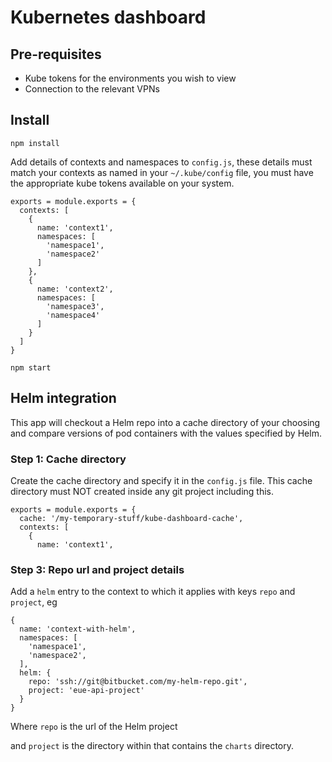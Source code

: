 # Kubernetes dashboard #

## Pre-requisites ##

- Kube tokens for the environments you wish to view
- Connection to the relevant VPNs


## Install ##

`npm install`

Add details of contexts and namespaces to `config.js`, these details must match your contexts as named in your `~/.kube/config` file, you must have the appropriate kube tokens available on your system.

```
exports = module.exports = {
  contexts: [
    {
      name: 'context1',
      namespaces: [
        'namespace1',
        'namespace2'
      ]
    },
    {
      name: 'context2',
      namespaces: [
        'namespace3',
        'namespace4'
      ]
    }
  ]
}
```

`npm start`


## Helm integration ##

This app will checkout a Helm repo into a cache directory of your choosing and compare versions of pod containers with the values specified by Helm.

### Step 1: Cache directory ###

Create the cache directory and specify it in the `config.js` file. This cache directory must NOT created inside any git project including this. 

```
exports = module.exports = {
  cache: '/my-temporary-stuff/kube-dashboard-cache',
  contexts: [
    {
      name: 'context1',
```

### Step 3: Repo url and project details ###

Add a `helm` entry to the context to which it applies with keys `repo` and `project`, eg

```
{
  name: 'context-with-helm',
  namespaces: [
    'namespace1',
    'namespace2',
  ],
  helm: {
    repo: 'ssh://git@bitbucket.com/my-helm-repo.git',
    project: 'eue-api-project'
  }
}
```

Where `repo` is the url of the Helm project

and `project` is the directory within that contains the `charts` directory.

